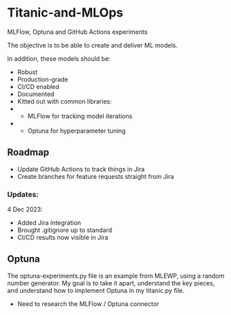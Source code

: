 # Titanic-and-MLOps
MLFlow, Optuna and GitHub Actions experiments

The objective is to be able to create and deliver ML models.

In addition, these models should be:

- Robust
- Production-grade
- CI/CD enabled
- Documented
- Kitted out with common libraries:
- - MLFlow for tracking model iterations
- - Optuna for hyperparameter tuning


## Roadmap

- Update GitHub Actions to track things in Jira
- Create branches for feature requests straight from Jira

### Updates:

4 Dec 2023: 
- Added Jira integration
- Brought .gitignore up to standard
- CI/CD results now visible in Jira 


## Optuna

The optuna-experiments.py file is an example from MLEWP, using a random number generator. 
My goal is to take it apart, understand the key pieces, and understand how to implement Optuna in my titanic.py file.

- Need to research the MLFlow / Optuna connector